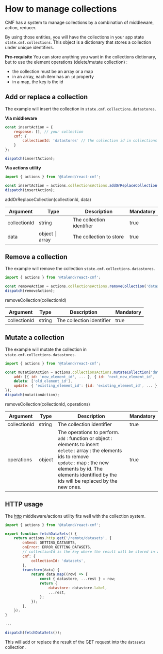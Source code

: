 # How to manage collections

CMF has a system to manage collections by a combination of middleware, action, reducer.

By using those entities, you will have the collections in your app state `state.cmf.collections`. This object is a dictionary that stores a collection under unique identifiers.

**Pre-requisite**
You can store anything you want in the collections dictionary, but to use the element operations (delete/mutate collection) :
* the collection must be an array or a map
* in an array, each item has an `id` property
* in a map, the key is the id


## Add or replace a collection

The example will insert the collection in `state.cmf.collections.datastores`.

**Via middleware**
```javascript
const insertAction = {
    response: [], // your collection
    cmf: {
        collectionId: 'datastores' // the collection id in collections store
    }
};

dispatch(insertAction);
```

**Via actions utility**
```javascript
import { actions } from '@talend/react-cmf';

const insertAction = actions.collectionsActions.addOrReplaceCollection('datastores', []);
dispatch(insertAction);
```

addOrReplaceCollection(collectionId, data)

| Argument | Type | Description | Mandatory |
|---|---|---|---|
| collectionId | string | The collection identifier | true |
| data | object &#124; array | The collection to store | true |

## Remove a collection

The example will remove the collection `state.cmf.collections.datastores`.

```javascript
import { actions } from '@talend/react-cmf';

const removeAction = actions.collectionsActions.removeCollection('datastores');
dispatch(removeAction);
```

removeCollection(collectionId)

| Argument | Type | Description | Mandatory |
|---|---|---|---|
| collectionId | string | The collection identifier | true |

## Mutate a collection

The example will mutate the collection in `state.cmf.collections.datastores`.

```javascript
import { actions } from '@talend/react-cmf';

const mutationAction = actions.collectionsActions.mutateCollection('datastores', {
    add: [{ id: 'new_element_id', ... }, { id: 'next_new_element_id', ... }],
    delete: ['old_element_id'],
    update: { 'existing_element_id': {id: 'existing_element_id', ... }, ... }
});
dispatch(mutationAction);
```

removeCollection(collectionId, operations)

| Argument | Type | Description | Mandatory |
|---|---|---|---|
| collectionId | string | The collection identifier | true |
| operations | object | The operations to perform.<br>`add` : function or object : elements to insert<br>`delete` : array : the elements ids to remove<br>`update` : map : the new elements by id. The elements identified by the ids will be replaced by the new ones. | true |

## HTTP usage

The [http](../src/middlewares/http/index.md) middleware/actions utility fits well with the collection system.

```javascript
import { actions } from '@talend/react-cmf';

export function fetchDataSets() {
	return actions.http.get('/remote/datasets', {
		onSend: GETTING_DATASETS,
		onError: ERROR_GETTING_DATASETS,
		// collectionId is the key where the result will be stored in app state
		cmf: {
			collectionId: 'datasets',
		},
		transform(data) {
			return data.map((row) => {
				const { datastore, ...rest } = row;
				return {
					datastore: datastore.label,
					...rest,
				};
			});
		},
	});
}

...

dispatch(fetchDataSets());
```

This will add or replace the result of the GET request into the `datasets` collection.
